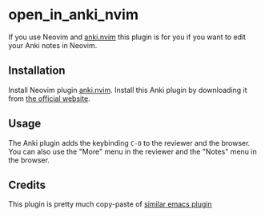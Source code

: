 # open_in_anki_nvim

If you use Neovim and [anki.nvim](https://github.com/rareitems/anki.nvim) this plugin is for you if you want to edit your Anki notes in Neovim.

## Installation

Install Neovim plugin [anki.nvim](https://github.com/rareitems/anki.nvim).
Install this Anki plugin by downloading it from [the official website](https://ankiweb.net/shared/info/).

## Usage

The Anki plugin adds the keybinding `C-O` to the reviewer and the browser. You can also use the "More" menu in the reviewer and the "Notes" menu in the browser.

## Credits

This plugin is pretty much copy-paste of [similar emacs plugin](https://gitlab.com/vherrmann/anki-editor-view)
